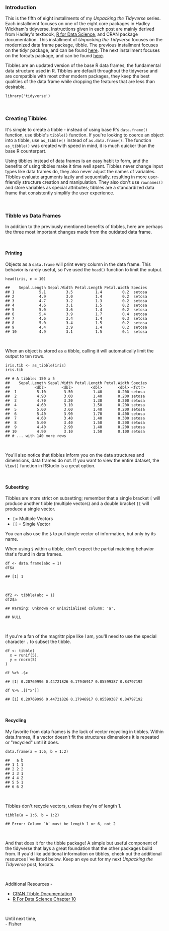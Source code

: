<br>

### Introduction

This is the fifth of eight installments of my *Unpacking the Tidyverse*
series. Each installment focuses on one of the eight core packages in
Hadley Wickham's tidyverse. Instructions given in each post are mainly
derived from Hadley's textbook, [R for Data
Science](http://r4ds.had.co.nz/), and CRAN package documentation. This
installment of *Unpacking the Tidyverse* focuses on the modernized data
frame package, tibble. The previous installment focuses on the tidyr
package, and can be found [here](link). The next installment focuses on
the forcats package, and can be found [here](link).

Tibbles are an updated version of the base R data frames, the
fundamental data structure used in R. Tibbles are default throughout the
tidyverse and are compatible with most other modern packages, they keep
the best qualities of the data frame while dropping the features that
are less than desirable.

    library('tidyverse')

<br>

### Creating Tibbles

It's simple to create a tibble - instead of using base R's
`data.frame()` function, use tibble's `tibble()` function. If you're
looking to coerce an object into a tibble, use `as_tibble()` instead of
`as.data.frame()`. The function `as_tibble()` was created with speed in
mind, it is much quicker than the base R counterpart.

Using tibbles instead of data frames is an easy habit to form, and the
benefits of using tibbles make it time well spent. Tibbles never change
input types like data frames do, they also never adjust the names of
variables. Tibbles evaluate arguments lazily and sequentially, resulting
in more user-friendly structure creation and manipulation. They also
don't use `rownames()` and store variables as special attributes;
tibbles are a standardized data frame that consistently simplify the
user experience.

<br>

### Tibble vs Data Frames

In addition to the previously mentioned benefits of tibbles, here are
perhaps the three most important changes made from the outdated data
frame.

<br>

#### Printing

Objects as a `data.frame` will print every column in the data frame.
This behavior is rarely useful, so I've used the `head()` function to
limit the output.

    head(iris, n = 10)

    ##    Sepal.Length Sepal.Width Petal.Length Petal.Width Species
    ## 1           5.1         3.5          1.4         0.2  setosa
    ## 2           4.9         3.0          1.4         0.2  setosa
    ## 3           4.7         3.2          1.3         0.2  setosa
    ## 4           4.6         3.1          1.5         0.2  setosa
    ## 5           5.0         3.6          1.4         0.2  setosa
    ## 6           5.4         3.9          1.7         0.4  setosa
    ## 7           4.6         3.4          1.4         0.3  setosa
    ## 8           5.0         3.4          1.5         0.2  setosa
    ## 9           4.4         2.9          1.4         0.2  setosa
    ## 10          4.9         3.1          1.5         0.1  setosa

<br>

When an object is stored as a tibble, calling it will automatically
limit the output to ten rows.

    iris.tib <- as_tibble(iris)
    iris.tib

    ## # A tibble: 150 x 5
    ##    Sepal.Length Sepal.Width Petal.Length Petal.Width Species
    ##           <dbl>       <dbl>        <dbl>       <dbl> <fctr> 
    ##  1         5.10        3.50         1.40       0.200 setosa 
    ##  2         4.90        3.00         1.40       0.200 setosa 
    ##  3         4.70        3.20         1.30       0.200 setosa 
    ##  4         4.60        3.10         1.50       0.200 setosa 
    ##  5         5.00        3.60         1.40       0.200 setosa 
    ##  6         5.40        3.90         1.70       0.400 setosa 
    ##  7         4.60        3.40         1.40       0.300 setosa 
    ##  8         5.00        3.40         1.50       0.200 setosa 
    ##  9         4.40        2.90         1.40       0.200 setosa 
    ## 10         4.90        3.10         1.50       0.100 setosa 
    ## # ... with 140 more rows

<br>

You'll also notice that tibbles inform you on the data structures and
dimensions, data frames do not. If you want to view the entire dataset,
the `View()` function in RStudio is a great option.

<br>

#### Subsetting

Tibbles are more strict on subsetting; remember that a single bracket
`[` will produce another tibble (multiple vectors) and a double bracket
`[[` will produce a single vector.

-   `[`= Multiple Vectors
-   `[[` = Single Vector

You can also use the `$` to pull single vector of information, but only
by its name.

When using `$` within a tibble, don't expect the partial matching
behavior that's found in data frames.

    df <- data.frame(abc = 1)
    df$a

    ## [1] 1

<br>

    df2 <- tibble(abc = 1)
    df2$a

    ## Warning: Unknown or uninitialised column: 'a'.

    ## NULL

<br>

If you're a fan of the magrittr pipe like I am, you'll need to use the
special character `.` to subset the tibble.

    df <- tibble(
      x = runif(5),
      y = rnorm(5)
    )

    df %>% .$x

    ## [1] 0.20769996 0.44721826 0.17946917 0.05599387 0.84797192

    df %>% .[["x"]]

    ## [1] 0.20769996 0.44721826 0.17946917 0.05599387 0.84797192

<br>

#### Recycling

My favorite from data frames is the lack of vector recycling in tibbles.
Within data.frames, if a vector doesn't fit the structures dimensions it
is repeated or "recycled" until it does.

    data.frame(a = 1:6, b = 1:2)

    ##   a b
    ## 1 1 1
    ## 2 2 2
    ## 3 3 1
    ## 4 4 2
    ## 5 5 1
    ## 6 6 2

<br>

Tibbles don't recycle vectors, unless they're of length 1.

    tibble(a = 1:6, b = 1:2)

    ## Error: Column `b` must be length 1 or 6, not 2

<br>

And that does it for the tibble package! A simple but useful component
of the tidyverse that lays a great foundation that the other packages
build from. If you'd like additional information on tibbles, check out
the additional resources I've listed below. Keep an eye out for my next
*Unpacking the Tidyverse* post, forcats.

<br>

Additional Resources -

-   [CRAN Tibble
    Documentation](https://cran.r-project.org/web/packages/tibble/vignettes/tibble.html)
-   [R For Data Science Chapter 10](http://r4ds.had.co.nz/tibbles.html)

<br>

Until next time, <br  /> - Fisher
